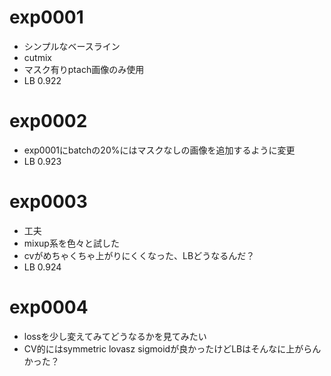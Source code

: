 # exp0001
 * シンプルなベースライン
 * cutmix
 * マスク有りptach画像のみ使用
 * LB 0.922

# exp0002
 * exp0001にbatchの20%にはマスクなしの画像を追加するように変更
 * LB 0.923

# exp0003
 * 工夫
 * mixup系を色々と試した
 * cvがめちゃくちゃ上がりにくくなった、LBどうなるんだ？
 * LB 0.924

# exp0004
 * lossを少し変えてみてどうなるかを見てみたい
 * CV的にはsymmetric lovasz sigmoidが良かったけどLBはそんなに上がらんかった？


